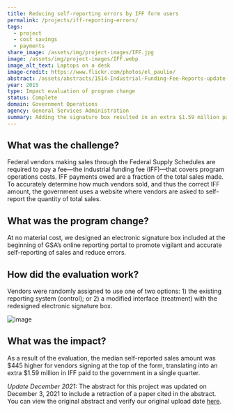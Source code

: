 ```yaml
---
title: Reducing self-reporting errors by IFF form users
permalink: /projects/iff-reporting-errors/
tags:
  - project
  - cost savings
  - payments
share_image: /assets/img/project-images/IFF.jpg
image: /assets/img/project-images/IFF.webp
image_alt_text: Laptops on a desk
image-credit: https://www.flickr.com/photos/el_paulio/
abstract: /assets/abstracts/1514-Industrial-Funding-Fee-Reports-update-dec2021.pdf
year: 2015
type: Impact evaluation of program change
status: Complete
domain: Government Operations
agency: General Services Administration
summary: Adding the signature box resulted in an extra $1.59 million paid to government by vendors.
---
```

## What was the challenge?
Federal vendors making sales through the Federal Supply Schedules are required to pay a fee—the industrial funding fee (IFF)—that covers program operations costs. IFF payments owed are a fraction of the total sales made. To accurately determine how much vendors sold, and thus the correct IFF amount, the government uses a website where vendors are asked to self-report the quantity of total sales. 

## What was the program change?
At no material cost, we designed an electronic signature box included at the beginning of GSA’s online reporting portal to promote vigilant and accurate self-reporting of sales and reduce errors.

## How did the evaluation work?
Vendors were randomly assigned to use one of two options: 1) the existing reporting system (control); or 2) a modified interface (treatment) with the redesigned electronic signature box.

![image]({{site.baseurl}}/assets/img/project-images/1514-image.webp)

## What was the impact?
As a result of the evaluation, the median self-reported sales amount was $445 higher for vendors signing at the top of the form, translating into an extra $1.59 million in IFF paid to the government in a single quarter.

*Update December 2021:* The abstract for this project was updated on December 3, 2021 to include a retraction of a paper cited in the abstract. You can view the original abstract and verify our original upload date [here](https://github.com/gsa-oes/office-of-evaluation-sciences/blob/master/assets/abstracts/1514-Industrial-Funding-Fee-Reports.pdf).
